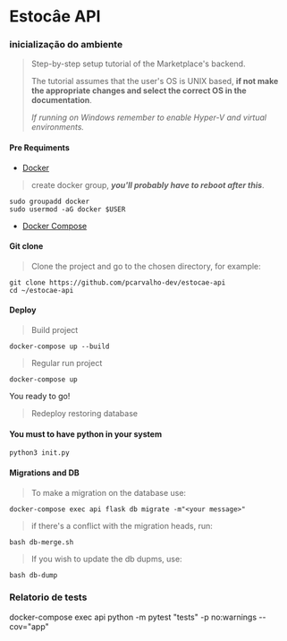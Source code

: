 # Estocâe API

### inicialização do ambiente 

>Step-by-step setup tutorial of the Marketplace's backend.
>
>The tutorial assumes that the user's OS is UNIX based, **if not make the appropriate changes and select the correct OS in the documentation**. 
>
>_If running on Windows remember to enable Hyper-V and virtual environments._ 

#### Pre Requiments
* [Docker](https://docs.docker.com/engine/install/debian/)
> create docker group, _**you'll probably have to reboot after this**_.
```shell script
sudo groupadd docker
sudo usermod -aG docker $USER
```
* [Docker Compose](https://docs.docker.com/compose/install/)

#### Git clone
>Clone the project and go to the chosen directory, for example:
```shell script
git clone https://github.com/pcarvalho-dev/estocae-api
cd ~/estocae-api
```

#### Deploy
>Build project
```shell script
docker-compose up --build
```
>Regular run project
```shell script
docker-compose up
 ```

You ready to go!

> Redeploy restoring database 
#### You must to have python in your system
```shell script
python3 init.py
```

#### Migrations and DB
>To make a migration on the database use:
```shell script
docker-compose exec api flask db migrate -m"<your message>"
```
>if there's a conflict with the migration heads, run:
```shell script
bash db-merge.sh
``` 
>If you wish to update the db dupms, use:
```shell script
bash db-dump
```


### Relatorio de tests

docker-compose exec api python -m pytest "tests" -p no:warnings --cov="app"

